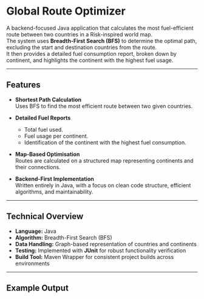 # Global Route Optimizer

A backend-focused Java application that calculates the most fuel-efficient route between two countries in a Risk-inspired world map.  
The system uses **Breadth-First Search (BFS)** to determine the optimal path, excluding the start and destination countries from the route.  
It then provides a detailed fuel consumption report, broken down by continent, and highlights the continent with the highest fuel usage.

---

## Features

- **Shortest Path Calculation**  
  Uses BFS to find the most efficient route between two given countries.

- **Detailed Fuel Reports**  
  - Total fuel used.  
  - Fuel usage per continent.  
  - Identification of the continent with the highest fuel consumption.

- **Map-Based Optimisation**  
  Routes are calculated on a structured map representing continents and their connections.

- **Backend-First Implementation**  
  Written entirely in Java, with a focus on clean code structure, efficient algorithms, and maintainability.

---

## Technical Overview

- **Language:** Java  
- **Algorithm:** Breadth-First Search (BFS)  
- **Data Handling:** Graph-based representation of countries and continents  
- **Testing:** Implemented with **JUnit** for robust functionality verification  
- **Build Tool:** Maven Wrapper for consistent project builds across environments

---

## Example Output

